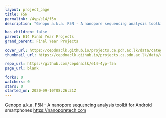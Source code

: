 ```yaml
---
layout: project_page
title: F5N
permalink: /4yp/e14/f5n
description: "Genopo a.k.a. F5N - A nanopore sequencing analysis toolkit for Android smartphones https://nanoporetech.com"

has_children: false
parent: E14 Final Year Projects
grand_parent: Final Year Projects

cover_url: https://cepdnaclk.github.io/projects.ce.pdn.ac.lk/data/categories/4yp/cover_page.jpg
thumbnail_url: https://cepdnaclk.github.io/projects.ce.pdn.ac.lk/data/categories/4yp/thumbnail.jpg

repo_url: https://github.com/cepdnaclk/e14-4yp-f5n
page_url: blank

forks: 0
watchers: 0
stars: 0
started_on: 2020-09-10T08:26:31Z
---
```

Genopo a.k.a. F5N - A nanopore sequencing analysis toolkit for Android smartphones https://nanoporetech.com

